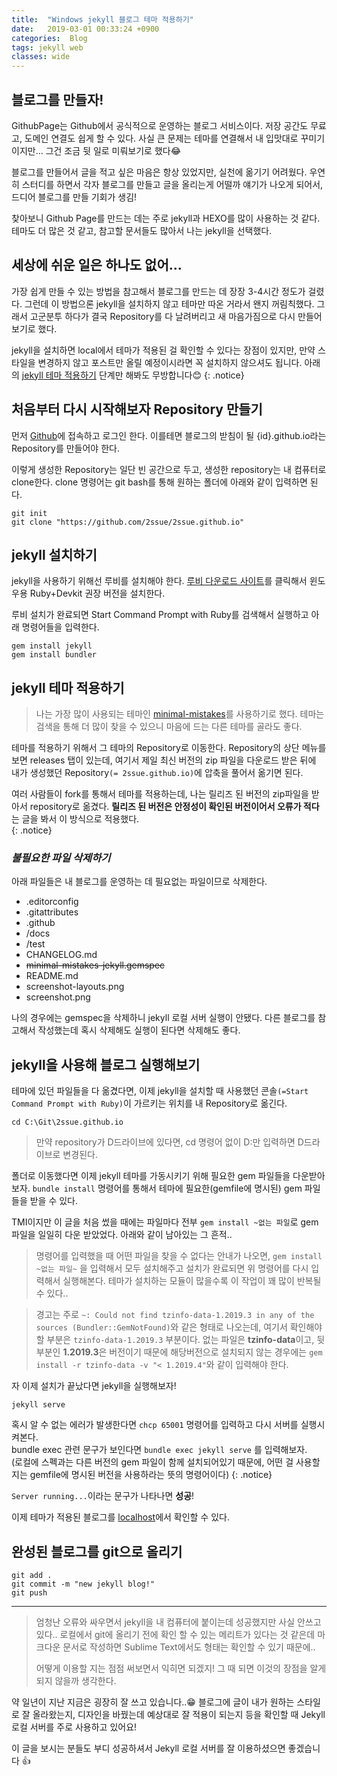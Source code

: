 ```yaml
---
title:  "Windows jekyll 블로그 테마 적용하기"
date:   2019-03-01 00:33:24 +0900
categories:  Blog
tags: jekyll web
classes: wide
---
```


## 블로그를 만들자!

GithubPage는 Github에서 공식적으로 운영하는 블로그 서비스이다. 저장 공간도 무료고, 도메인 연결도 쉽게 할 수 있다. 사실 큰 문제는 테마를 연결해서 내 입맛대로 꾸미기이지만... 그건 조금 뒷 일로 미뤄보기로 했다😂

블로그를 만들어서 글을 적고 싶은 마음은 항상 있었지만, 실천에 옮기기 어려웠다. 우연히 스터디를 하면서 각자 블로그를 만들고 글을 올리는게 어떨까 얘기가 나오게 되어서, 드디어 블로그를 만들 기회가 생김!

찾아보니 Github Page를 만드는 데는 주로 jekyll과 HEXO를 많이 사용하는 것 같다. 테마도 더 많은 것 같고, 참고할 문서들도 많아서 나는 jekyll을 선택했다.  

## 세상에 쉬운 일은 하나도 없어...

가장 쉽게 만들 수 있는 방법을 참고해서 블로그를 만드는 데 장장 3-4시간 정도가 걸렸다. 그런데 이 방법으론 jekyll을 설치하지 않고 테마만 따온 거라서 왠지 꺼림칙했다. 그래서 고군분투 하다가 결국 Repository를 다 날려버리고 새 마음가짐으로 다시 만들어보기로 했다.  

jekyll을 설치하면 local에서 테마가 적용된 걸 확인할 수 있다는 장점이 있지만, 만약 스타일을 변경하지 않고 포스트만 올릴 예정이시라면 꼭 설치하지 않으셔도 됩니다. 아래의 [jekyll 테마 적용하기](#jekyll-테마-적용하기) 단계만 해봐도 무방합니다😊 
{: .notice}
  
## 처음부터 다시 시작해보자 Repository 만들기

먼저 [Github](https://github.com)에 접속하고 로그인 한다. 이를테면 블로그의 받침이 될 {id}.github.io라는 Repository를 만들어야 한다.  
  
이렇게 생성한 Repository는 일단 빈 공간으로 두고, 생성한 repository는 내 컴퓨터로 clone한다. clone 명령어는 git bash를 통해 원하는 폴더에 아래와 같이 입력하면 된다.

```
git init
git clone "https://github.com/2ssue/2ssue.github.io"
```

## jekyll 설치하기

jekyll을 사용하기 위해선 루비를 설치해야 한다. [루비 다운로드 사이트](https://rubyinstaller.org/downloads/)를 클릭해서 윈도우용 Ruby+Devkit 권장 버전을 설치한다.  
  
루비 설치가 완료되면 Start Command Prompt with Ruby를 검색해서 실행하고 아래 명령어들을 입력한다.  
  
```
gem install jekyll
gem install bundler
```
  
## jekyll 테마 적용하기

> 나는 가장 많이 사용되는 테마인 [minimal-mistakes](https://github.com/mmistakes/minimal-mistakes)를 사용하기로 했다. 테마는 검색을 통해 더 많이 찾을 수 있으니 마음에 드는 다른 테마를 골라도 좋다.  

테마를 적용하기 위해서 그 테마의 Repository로 이동한다. Repository의 상단 메뉴를 보면 releases 탭이 있는데, 여기서 제일 최신 버전의 zip 파일을 다운로드 받은 뒤에 내가 생성했던 Repository`(= 2ssue.github.io)`에 압축을 풀어서 옮기면 된다.

여러 사람들이 fork를 통해서 테마를 적용하는데, 나는 릴리즈 된 버전의 zip파일을 받아서 repository로 옮겼다. **릴리즈 된 버전은 안정성이 확인된 버전이어서 오류가 적다**는 글을 봐서 이 방식으로 적용했다.  
{: .notice}
  
### _불필요한 파일 삭제하기_
아래 파일들은 내 블로그를 운영하는 데 필요없는 파일이므로 삭제한다.  

- .editorconfig
- .gitattributes
- .github
- /docs
- /test
- CHANGELOG.md
- ~~minimal-mistakes-jekyll.gemspec~~
- README.md
- screenshot-layouts.png
- screenshot.png

나의 경우에는 gemspec을 삭제하니 jekyll 로컬 서버 실행이 안됐다. 다른 블로그를 참고해서 작성했는데 혹시 삭제해도 실행이 된다면 삭제해도 좋다.  
  
## jekyll을 사용해 블로그 실행해보기

테마에 있던 파일들을 다 옮겼다면, 이제 jekyll을 설치할 때 사용했던 콘솔`(=Start Command Prompt with Ruby)`이 가르키는 위치를 내 Repository로 옮긴다.

```
cd C:\Git\2ssue.github.io
```

> 만약 repository가 D드라이브에 있다면, cd 명령어 없이 D:만 입력하면 D드라이브로 변경된다.  

폴더로 이동했다면 이제 jekyll 테마를 가동시키기 위해 필요한 gem 파일들을 다운받아보자. `bundle install` 명령어를 통해서 테마에 필요한(gemfile에 명시된) gem 파일들을 받을 수 있다. 

TMI이지만 이 글을 처음 썼을 때에는 파일마다 전부 `gem install ~없는 파일`로 gem 파일을 일일히 다운 받았었다. 아래와 같이 남아있는 그 흔적..

> 명령어를 입력했을 때 어떤 파일을 찾을 수 없다는 안내가 나오면, `gem install ~없는 파일~` 을 입력해서 모두 설치해주고 설치가 완료되면 위 명령어를 다시 입력해서 실행해본다. 테마가 설치하는 모듈이 많을수록 이 작업이 꽤 많이 반복될 수 있다..

> 경고는 주로 `~: Could not find tzinfo-data-1.2019.3 in any of the sources (Bundler::GemNotFound)`와 같은 형태로 나오는데, 여기서 확인해야할 부분은 `tzinfo-data-1.2019.3` 부분이다. 없는 파일은 **tzinfo-data**이고, 뒷부분인 **1.2019.3**은 버전이기 때문에 해당버전으로 설치되지 않는 경우에는 `gem install -r tzinfo-data -v "< 1.2019.4"`와 같이 입력해야 한다. 

자 이제 설치가 끝났다면 jekyll을 실행해보자!  

```
jekyll serve
```

혹시 알 수 없는 에러가 발생한다면 `chcp 65001` 명령어를 입력하고 다시 서버를 실행시켜본다.  
bundle exec 관련 문구가 보인다면 `bundle exec jekyll serve` 를 입력해보자.  
(로컬에 스펙과는 다른 버전의 gem 파일이 함께 설치되어있기 때문에, 어떤 걸 사용할지는 gemfile에 명시된 버전을 사용하라는 뜻의 명령어이다)
{: .notice}

`Server running...`이라는 문구가 나타나면 **성공**!  

이제 테마가 적용된 블로그를 [localhost](http://127.0.0.1:4000)에서 확인할 수 있다.  
  
## 완성된 블로그를 git으로 올리기

```
git add .
git commit -m "new jekyll blog!"
git push
```

___

> 엄청난 오류와 싸우면서 jekyll을 내 컴퓨터에 붙이는데 성공했지만 사실 안쓰고 있다.. 로컬에서 git에 올리기 전에 확인 할 수 있는 메리트가 있다는 것 같은데 마크다운 문서로 작성하면 Sublime Text에서도 형태는 확인할 수 있기 때문에..  
>
> 어떻게 이용할 지는 점점 써보면서 익히면 되겠지! 그 때 되면 이것의 장점을 알게 되지 않을까 생각한다.  

약 일년이 지난 지금은 굉장히 잘 쓰고 있습니다..😁 블로그에 글이 내가 원하는 스타일로 잘 올라왔는지, 디자인을 바꿨는데 예상대로 잘 적용이 되는지 등을 확인할 때 Jekyll 로컬 서버를 주로 사용하고 있어요! 

이 글을 보시는 분들도 부디 성공하셔서 Jekyll 로컬 서버를 잘 이용하셨으면 좋겠습니다 👍